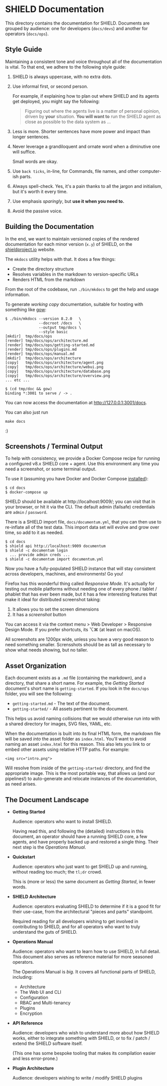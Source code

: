 SHIELD Documentation
====================

This directory contains the documentation for SHIELD.
Documents are grouped by audience: one for developers
(`docs/devs`) and another for operators (`docs/ops`).

Style Guide
-----------

Maintaining a consistent tone and voice throughout all of the
documentation is vital.  To that end, we adhere to the following
style guide:

  1. SHIELD is always uppercase, with no extra dots.
  2. Use informal first, or second person.

     For example, if explaining how to plan out where SHIELD and
     its agents get deployed, you might say the following:

     > Figuring out where the agents live is a matter of personal
     > opinion, driven by **your** situation.  **You will want
     > to** run the SHIELD agent as close as possible to the data
     > system as ...

  3. Less is more.  Shorter sentences have more power and impact
     than longer sentences.

  4. Never leverage a grandiloquent and ornate word when a
     diminutive one will suffice.

     Small words are okay.

  5. Use `back ticks`, in-line, for Commands, file names, and other
     computer-ish parts.

  6. Always spell-check.  Yes, it's a pain thanks to all the
     jargon and initialism, but it's worth it every time.

  7. Use emphasis _sparingly_, but **use it when you need to.**

  8. Avoid the passive voice.


Building the Documentation
--------------------------

In the end, we want to maintain versioned copies of the rendered
documentation for each minor version (`x.y`) of SHIELD, on the
[shieldproject.io][1] website.

The `mkdocs` utility helps with that.  It does a few
things:

  - Create the directory structure
  - Resolves variables in the markdown to version-specific URLs
  - Renders HTML from the markdown

From the root of the codebase, run `./bin/mkdocs` to get the
help and usage information.

To generate _working copy_ documentation, suitable for hosting
with something like [gow](https://github.com/jhunt/gow):

    $ ./bin/mkdocs --version 8.2.0   \
                   --docroot /docs   \
                   --output tmp/docs \
                   --style basic
    [mkdir]  tmp/docs/ops
    [render] tmp/docs/ops/architecture.md
    [render] tmp/docs/ops/getting-started.md
    [render] tmp/docs/ops/plugins.md
    [render] tmp/docs/ops/manual.md
    [mkdir]  tmp/docs/ops/architecture
    [copy]   tmp/docs/ops/architecture/agent.png
    [copy]   tmp/docs/ops/architecture/webui.png
    [copy]   tmp/docs/ops/architecture/database.png
    [copy]   tmp/docs/ops/architecture/overview.png
    ... etc ...

    $ (cd tmp/doc && gow)
    binding *:3001 to serve / -> .

You can now access the documentation at
<http://127.0.0.1:3001/docs>.

You can also just run

    make docs

:)


Screenshots / Terminal Output
-----------------------------

To help with consistency, we provide a Docker Compose recipe for
running a configured v8.x SHIELD core + agent.  Use this
environment any time you need a screenshot, or some terminal
output.

To use it (assuming you have Docker and Docker Compose
[installed][2]):

    $ cd docs
    $ docker-compose up

SHIELD should be available at http://localhost:9009/; you can
visit that in your browser, or hit it via the CLI.  The default
admin (failsafe) credentials are `admin` / `password`.

There is a SHIELD import file, `docs/documentum.yml`, that you can
then use to re-inflate all of the test data.  This import data set
will evolve and grow over time, so add to it as needed.

    $ cd docs
    $ shield api http://localhost:9009 documentum
    $ shield -c documentum login
      ... provide admin creds ...
    $ shield -c documentum import documentum.yml

Now you have a fully-populated SHIELD instance that will stay
consistent across developers, machines, and environments!  Go you!

Firefox has this wonderful thing called _Responsive Mode_.  It's
actually for testing out mobile platforms without needing one of
every phone / tablet / phablet that has ever been made, but it has
a few interesting features that make it ideal for distributed
screenshot taking:

  1. It allows you to set the screen dimensions
  2. It has a _screenshot_ button

You can access it via the context menu > Web Developer >
Responsive Design Mode.  If you prefer shortcuts, its ⌥⌘ (at least
on macOS).

All screenshots are 1200px wide, unless you have a very good
reason to need something smaller.  Scrensshots should be as tall
as necessary to show what needs showing, but no taller.


Asset Organization
------------------

Each document exists as a `.md` file (containing the markdown),
and a directory, that share a short name.  For example, the
_Getting Started_ document's short name is `getting-started`.  If
you look in the `docs/ops` folder, you will see the following:

- `getting-started.md` - The text of the document.
- `getting-started/` - All assets pertinent to the document.

This helps us avoid naming collisions that we would otherwise run
into with a shared directory for images, SVG files, YAML, etc.

When the documentation is built into its final HTML form, the
markdown file will be saved _into_ the asset folder as
`index.html`.  You'll want to avoid naming an asset `index.html`
for this reason.  This also lets you link to or embed other assets
using relative HTTP paths.  For example:

    <img src="intro.png">

Will resolve from inside of the `getting-started/` directory, and
find the appropriate image.  This is the most portable way, that
allows us (and our pipelines!) to auto-generate and relocate
instances of the documentation, as need arises.


The Document Landscape
----------------------

- **Getting Started**

  Audience: operators who want to install SHIELD.

  Having read this, and following the (detailed) instructions in
  this document, an operator should have a running SHIELD core, a
  few agents, and have properly backed up and restored a single
  thing.  Their next step is the _Operations Manual_.

- **Quickstart**

  Audience: operators who just want to get SHIELD up and running,
  without reading too much; the `tl;dr` crowd.

  This is (more or less) the same document as _Getting Started_,
  in fewer words.

- **SHIELD Architecture**

  Audience: operators evaluating SHIELD to determine if it is a
  good fit for their use-case, from the architectural "pieces and
  parts" standpoint.

  Required reading for all developers wishing to get involved in
  contributing to SHIELD, and for all operators who want to truly
  understand the guts of SHIELD.

- **Operations Manual**

  Audience: operators who want to learn how to use SHIELD, in full
  detail.  This document also serves as reference material for more
  seasoned operators.

  The Operations Manual is _big_.  It covers all functional parts
  of SHIELD, including:

    - Architecture
    - The Web UI and CLI
    - Configuration
    - RBAC and Multi-tenancy
    - Plugins
    - Encryption

- **API Reference**

  Audience: developers who wish to understand more about how
  SHIELD works, either to integrate something _with_ SHIELD, or to
   fix / patch / extend the SHIELD software itself.

  (This one has some bespoke tooling that makes its compilation
   easier and less error-prone.)

- **Plugin Architecture**

  Audience: developers wishing to write / modify SHIELD plugins


[1]: https://shieldproject.io
[2]: https://docs.docker.com/compose/install/
